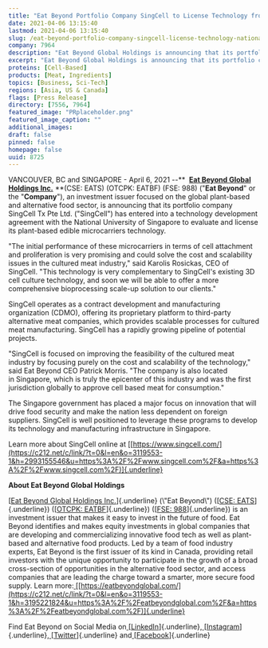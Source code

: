 ```yaml
---
title: "Eat Beyond Portfolio Company SingCell to License Technology from National University of Singapore"
date: 2021-04-06 13:15:40
lastmod: 2021-04-06 13:15:40
slug: /eat-beyond-portfolio-company-singcell-license-technology-national-university-singapore
company: 7964
description: "Eat Beyond Global Holdings is announcing that its portfolio company SingCell has entered into a technology development agreement with the National University of Singapore to evaluate and license its plant-based edible microcarriers technology."
excerpt: "Eat Beyond Global Holdings is announcing that its portfolio company SingCell has entered into a technology development agreement with the National University of Singapore to evaluate and license its plant-based edible microcarriers technology."
proteins: [Cell-Based]
products: [Meat, Ingredients]
topics: [Business, Sci-Tech]
regions: [Asia, US & Canada]
flags: [Press Release]
directory: [7556, 7964]
featured_image: "PRplaceholder.png"
featured_image_caption: ""
additional_images:
draft: false
pinned: false
homepage: false
uuid: 8725
---
```

VANCOUVER, BC and SINGAPORE - April 6, 2021 --**  [**Eat Beyond Global
Holdings
Inc.**](https://c212.net/c/link/?t=0&l=en&o=3119553-1&h=1018765622&u=https%3A%2F%2Featbeyondglobal.com%2F&a=Eat+Beyond+Global+Holdings+Inc.) **(CSE:
EATS) (OTCPK: EATBF) (FSE: 988) (\"**Eat Beyond**\" or the
\"**Company**\"), an investment issuer focused on the global plant-based
and alternative food sector, is announcing that its portfolio company
SingCell Tx Pte Ltd. (\"SingCell\") has entered into a technology
development agreement with the National University of Singapore to
evaluate and license its plant-based edible microcarriers technology.

\"The initial performance of these microcarriers in terms of cell
attachment and proliferation is very promising and could solve the cost
and scalability issues in the cultured meat industry,\" said Karolis
Rosickas, CEO of SingCell. \"This technology is very complementary to
SingCell\'s existing 3D cell culture technology, and soon we will be
able to offer a more comprehensive bioprocessing scale-up solution to
our clients.\"

SingCell operates as a contract development and manufacturing
organization (CDMO), offering its proprietary platform to third-party
alternative meat companies, which provides scalable processes for
cultured meat manufacturing. SingCell has a rapidly growing pipeline of
potential projects.

\"SingCell is focused on improving the feasibility of the cultured meat
industry by focusing purely on the cost and scalability of the
technology,\" said Eat Beyond CEO Patrick Morris. \"The company is also
located in Singapore, which is truly the epicenter of this industry and
was the first jurisdiction globally to approve cell based meat for
consumption.\"

The Singapore government has placed a major focus on innovation that
will drive food security and make the nation less dependent on foreign
suppliers. SingCell is well positioned to leverage these programs to
develop its technology and manufacturing infrastructure in Singapore.

Learn more about SingCell online
at [[https://www.singcell.com/](https://c212.net/c/link/?t=0&l=en&o=3119553-1&h=2993155546&u=https%3A%2F%2Fwww.singcell.com%2F&a=https%3A%2F%2Fwww.singcell.com%2F)]{.underline}

**About Eat Beyond Global Holdings**

[[Eat Beyond Global Holdings
Inc.](https://c212.net/c/link/?t=0&l=en&o=3119553-1&h=1018765622&u=https%3A%2F%2Featbeyondglobal.com%2F&a=Eat+Beyond+Global+Holdings+Inc.)]{.underline} (\"Eat
Beyond\") ([[CSE:
EATS](https://c212.net/c/link/?t=0&l=en&o=3119553-1&h=2118152569&u=https%3A%2F%2Fthecse.com%2Fen%2Flistings%2Fdiversified-industries%2Feat-beyond-global-holdings-inc&a=CSE%3A+EATS)]{.underline})
([[OTCPK:
EATBF](https://c212.net/c/link/?t=0&l=en&o=3119553-1&h=50680842&u=https%3A%2F%2Fwww.otcmarkets.com%2Fstock%2FEATBF%2Foverview&a=OTCPK%3A+EATBF)]{.underline})
([[FSE:
988](https://c212.net/c/link/?t=0&l=en&o=3119553-1&h=2984056927&u=https%3A%2F%2Fwww.boerse-frankfurt.de%2Fequity%2Feat-beyond-global-hldgs&a=FSE%3A+988)]{.underline})
is an investment issuer that makes it easy to invest in the future of
food. Eat Beyond identifies and makes equity investments in global
companies that are developing and commercializing innovative food tech
as well as plant-based and alternative food products. Led by a team of
food industry experts, Eat Beyond is the first issuer of its kind
in Canada, providing retail investors with the unique opportunity to
participate in the growth of a broad cross-section of opportunities in
the alternative food sector, and access companies that are leading the
charge toward a smarter, more secure food supply. Learn
more:[ ](https://c212.net/c/link/?t=0&l=en&o=3119553-1&h=854373701&u=https%3A%2F%2Featbeyondglobal.com%2F&a=%C2%A0)[[https://eatbeyondglobal.com/](https://c212.net/c/link/?t=0&l=en&o=3119553-1&h=3195221824&u=https%3A%2F%2Featbeyondglobal.com%2F&a=https%3A%2F%2Featbeyondglobal.com%2F)]{.underline}

Find Eat Beyond on Social Media
on[ ](https://c212.net/c/link/?t=0&l=en&o=3119553-1&h=2805300121&u=https%3A%2F%2Fwww.linkedin.com%2Fcompany%2Feat-beyond-global-holdings&a=%C2%A0)[[LinkedIn](https://c212.net/c/link/?t=0&l=en&o=3119553-1&h=3215237632&u=https%3A%2F%2Fwww.linkedin.com%2Fcompany%2Feat-beyond-global-holdings&a=LinkedIn)]{.underline},[ ](https://c212.net/c/link/?t=0&l=en&o=3119553-1&h=2425602188&u=https%3A%2F%2Fwww.instagram.com%2Featbeyondglobal%2F&a=%C2%A0)[[Instagram](https://c212.net/c/link/?t=0&l=en&o=3119553-1&h=2006026105&u=https%3A%2F%2Fwww.instagram.com%2Featbeyondglobal%2F&a=Instagram)]{.underline},[ ](https://c212.net/c/link/?t=0&l=en&o=3119553-1&h=828160226&u=http%3A%2F%2Ftwitter.com%2Featbeyondglobal&a=%C2%A0)[[Twitter](https://c212.net/c/link/?t=0&l=en&o=3119553-1&h=160080030&u=http%3A%2F%2Ftwitter.com%2Featbeyondglobal&a=Twitter)]{.underline} and[ ](https://c212.net/c/link/?t=0&l=en&o=3119553-1&h=3704196117&u=https%3A%2F%2Fwww.facebook.com%2Featbeyondglobal&a=%C2%A0)[[Facebook](https://c212.net/c/link/?t=0&l=en&o=3119553-1&h=825791857&u=https%3A%2F%2Fwww.facebook.com%2Featbeyondglobal&a=Facebook)]{.underline}
